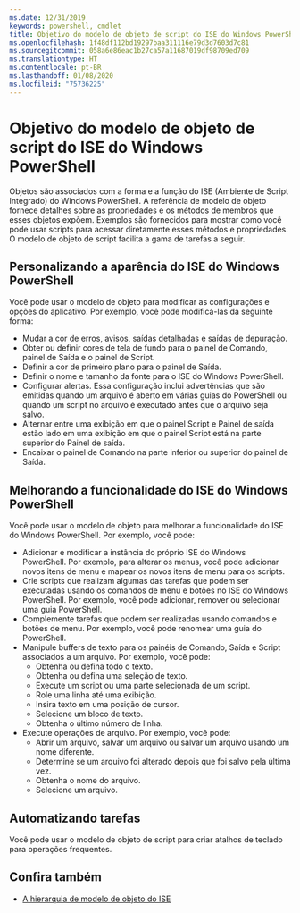 ```yaml
---
ms.date: 12/31/2019
keywords: powershell, cmdlet
title: Objetivo do modelo de objeto de script do ISE do Windows PowerShell
ms.openlocfilehash: 1f48df112bd19297baa311116e79d3d7603d7c81
ms.sourcegitcommit: 058a6e86eac1b27ca57a11687019df98709ed709
ms.translationtype: HT
ms.contentlocale: pt-BR
ms.lasthandoff: 01/08/2020
ms.locfileid: "75736225"
---
```

# <a name="purpose-of-the-windows-powershell-ise-scripting-object-model"></a>Objetivo do modelo de objeto de script do ISE do Windows PowerShell

Objetos são associados com a forma e a função do ISE (Ambiente de Script Integrado) do Windows PowerShell. A referência de modelo de objeto fornece detalhes sobre as propriedades e os métodos de membros que esses objetos expõem. Exemplos são fornecidos para mostrar como você pode usar scripts para acessar diretamente esses métodos e propriedades. O modelo de objeto de script facilita a gama de tarefas a seguir.

## <a name="customizing-the-appearance-of-windows-powershell-ise"></a>Personalizando a aparência do ISE do Windows PowerShell

Você pode usar o modelo de objeto para modificar as configurações e opções do aplicativo. Por exemplo, você pode modificá-las da seguinte forma:

- Mudar a cor de erros, avisos, saídas detalhadas e saídas de depuração.
- Obter ou definir cores de tela de fundo para o painel de Comando, painel de Saída e o painel de Script.
- Definir a cor de primeiro plano para o painel de Saída.
- Definir o nome e tamanho da fonte para o ISE do Windows PowerShell.
- Configurar alertas. Essa configuração inclui advertências que são emitidas quando um arquivo é aberto em várias guias do PowerShell ou quando um script no arquivo é executado antes que o arquivo seja salvo.
- Alternar entre uma exibição em que o painel Script e Painel de saída estão lado em uma exibição em que o painel Script está na parte superior do Painel de saída.
- Encaixar o painel de Comando na parte inferior ou superior do painel de Saída.

## <a name="enhancing-the-functionality-of-windows-powershell-ise"></a>Melhorando a funcionalidade do ISE do Windows PowerShell

Você pode usar o modelo de objeto para melhorar a funcionalidade do ISE do Windows PowerShell. Por exemplo, você pode:

- Adicionar e modificar a instância do próprio ISE do Windows PowerShell. Por exemplo, para alterar os menus, você pode adicionar novos itens de menu e mapear os novos itens de menu para os scripts.
- Crie scripts que realizam algumas das tarefas que podem ser executadas usando os comandos de menu e botões no ISE do Windows PowerShell. Por exemplo, você pode adicionar, remover ou selecionar uma guia PowerShell.
- Complemente tarefas que podem ser realizadas usando comandos e botões de menu. Por exemplo, você pode renomear uma guia do PowerShell.
- Manipule buffers de texto para os painéis de Comando, Saída e Script associados a um arquivo. Por exemplo, você pode:
  - Obtenha ou defina todo o texto.
  - Obtenha ou defina uma seleção de texto.
  - Execute um script ou uma parte selecionada de um script.
  - Role uma linha até uma exibição.
  - Insira texto em uma posição de cursor.
  - Selecione um bloco de texto.
  - Obtenha o último número de linha.
- Execute operações de arquivo. Por exemplo, você pode:
  - Abrir um arquivo, salvar um arquivo ou salvar um arquivo usando um nome diferente.
  - Determine se um arquivo foi alterado depois que foi salvo pela última vez.
  - Obtenha o nome do arquivo.
  - Selecione um arquivo.

## <a name="automating-tasks"></a>Automatizando tarefas

Você pode usar o modelo de objeto de script para criar atalhos de teclado para operações frequentes.

## <a name="see-also"></a>Confira também

- [A hierarquia de modelo de objeto do ISE](The-ISE-Object-Model-Hierarchy.md)

